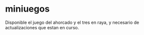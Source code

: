 # miniuegos
Disponible el juego del ahorcado y el tres en raya, y necesario de actualizaciones que estan en curso.
